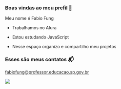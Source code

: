 ### Boas vindas ao meu prefil 💙

Meu nome é Fabio Fung

- Trabalhamos no Alura

- Estou estudando JavaScript

- Nesse espaço organizo e compartilho meu projetos

### Esses são meus contatos 📬

fabiofung@professor.educacao.sp.gov.br

![](https://media1.tenor.com/m/q7lkqMHLyCcAAAAC/nutty-professor-klump.gif)

